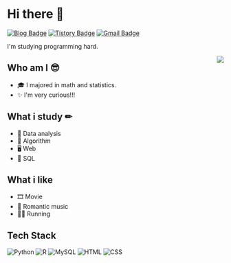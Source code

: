 # Hi there 👋
[![Blog Badge](https://img.shields.io/badge/Daily%20Blog-EA4AAA?style=flat&logo=GitHubSponsors&logoColor=white)](https://blog.naver.com/duddud0108/)
[![Tistory Badge](https://img.shields.io/badge/Tech%20Blog-DE00A5?style=flat&logo=DPD&logoColor=white)](https://glory-summer.tistory.com/)
[![Gmail Badge](https://img.shields.io/badge/Gmail-D14836?style=flat&logo=Gmail&logoColor=white)](mailto:qwer62636275@gmail.com)

I'm studying programming hard. 

<img align='right' src="http://mazassumnida.wtf/api/v2/generate_badge?boj=dudgk0108">

## Who am I 😎
- 🎓 I majored in math and statistics.
- ✨ I'm very curious!!!

## What i study ✏
- 📜 Data analysis
- 🎹 Algorithm
- 🖥 Web
- 🔗 SQL

## What i like
- 🎞 Movie
- 🎵 Romantic music
- 🏃‍♀️ Running

## Tech Stack 
![Python](https://img.shields.io/badge/Python-3766AB?style=flat-square&logo=Python&logoColor=white)
![R](https://img.shields.io/badge/R-276DC3?style=flat-square&logo=R&logoColor=white)
![MySQL](https://img.shields.io/badge/MySQL-FFAD00?style=flat-square&logo=MySQL&logoColor=white)
![HTML](https://img.shields.io/badge/HTML-E34F26?style=flat-square&logo=HTML5&logoColor=white)
![CSS](https://img.shields.io/badge/CSS-1572B6?style=flat-square&logo=CSS3&logoColor=white)

